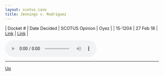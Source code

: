 ```yaml
---
layout: scotus_case
title: Jennings v. Rodriguez
---
```


| Docket # | Date Decided | SCOTUS Opinion | Oyez |
| 15-1204 | 27 Feb 18 | [Link](https://www.supremecourt.gov/opinions/preliminaryprint/583US2PP_final.pdf#page=331) | [Link](https://www.oyez.org/cases/2017/15-1204) |

<audio controls>
   <source src='./resources/15-1204.mp3' type='audio/mpeg'>
</audio>

<object data='./resources/15-1204.pdf' type='application/pdf'></object>

---

[Up](./README.md)